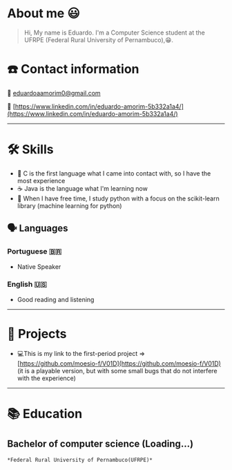 # About me 😃

> Hi, My name is Eduardo. I'm a Computer Science student at the UFRPE (Federal Rural University of Pernambuco),😁.

# ☎️ Contact information

📧 eduardoaamorim0@gmail.com

🔗 [https://www.linkedin.com/in/eduardo-amorim-5b332a1a4/](https://www.linkedin.com/in/eduardo-amorim-5b332a1a4/)

---

# 🛠 Skills

- 🐣 C is the first language what I came into contact with, so I have the most experience
- ☕ Java is the language what I'm learning now
- 🔧 When I have free time, I study python with a focus on the scikit-learn library (machine learning for python)

## 🗣 Languages

### Portuguese 🇧🇷

- Native Speaker

### **English 🇺🇸**

- Good reading and listening

---

# 📜 Projects

- 💻This is my link to the first-period project  ⇒ [https://github.com/moesio-f/V01D](https://github.com/moesio-f/V01D) (it is a playable version, but with some small bugs that do not interfere with the experience)

---

# 📚 Education

## Bachelor of computer science **(Loading...)**

    *Federal Rural University of Pernambuco(UFRPE)*
